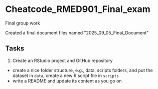 # Cheatcode_RMED901_Final_exam
Final group work 

Created a final document files named "2025_09_05_Final_Document"

## Tasks

1. Create an RStudio project and GitHub repository

  - create a nice folder structure, e.g., data, scripts folders, and put the
  dataset in `data`, create a new R script file in `scripts`
  - write a README and update its content as you go on